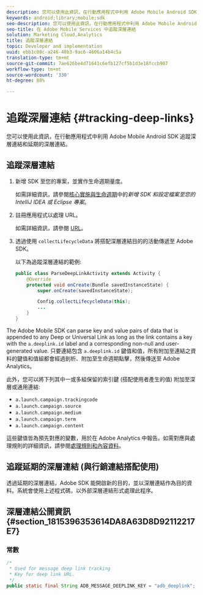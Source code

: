 ```yaml
---
description: 您可以使用此資訊，在行動應用程式中利用 Adobe Mobile Android SDK 追蹤深層連結和延期的深層連結。
keywords: android;library;mobile;sdk
seo-description: 您可以使用此資訊，在行動應用程式中利用 Adobe Mobile Android SDK 追蹤深層連結和延期的深層連結。
seo-title: 在 Adobe Mobile Services 中追蹤深層連結
solution: Marketing Cloud,Analytics
title: 追蹤深層連結
topic: Developer and implementation
uuid: ebb1c08c-a246-40b3-9ac6-4606a14b4c5a
translation-type: tm+mt
source-git-commit: 7ae626be4d71641c6efb127cf5b1d3e18fccb907
workflow-type: tm+mt
source-wordcount: '330'
ht-degree: 88%

---
```



# 追蹤深層連結 {#tracking-deep-links}

您可以使用此資訊，在行動應用程式中利用 Adobe Mobile Android SDK 追蹤深層連結和延期的深層連結。

## 追蹤深層連結

1. 新增 SDK 至您的專案，並實作生命週期量度。

   如需詳細資訊，請參閱[核心實施與生命週期](/help/android/getting-started/dev-qs.md)中的&#x200B;*新增 SDK 和設定檔案至您的 IntelliJ IDEA 或 Eclipse 專案*。

1. 註冊應用程式以處理 URL。

   如需詳細資訊，請參閱 [URL](https://developer.android.com/training/basics/intents/filters.html)。
1. 透過使用 `collectLifecycleData` 將搭配深層連結目的的活動傳遞至 Adobe SDK。

   以下為追蹤深層連結的範例:

   ```java
   public class ParseDeepLinkActivity extends Activity { 
       @Override 
       protected void onCreate(Bundle savedInstanceState) { 
           super.onCreate(savedInstanceState); 
   
           Config.collectLifecycleData(this); 
           ... 
       } 
   }
   ```

The Adobe Mobile SDK can parse key and value pairs of data that is appended to any Deep or Universal Link as long as the link contains a key with the `a.deeplink.id` label and a corresponding non-null and user-generated value. 只要連結包含 `a.deeplink.id` 鍵值和值，所有附加至連結之資料的鍵值和值組都會經過剖析、附加至生命週期點擊，然後傳送至 Adobe Analytics。

此外，您可以將下列其中一或多組保留的索引鍵 (搭配使用者產生的值) 附加至深層或通用連結:

* `a.launch.campaign.trackingcode`
* `a.launch.campaign.source`
* `a.launch.campaign.medium`
* `a.launch.campaign.term`
* `a.launch.campaign.content`

這些鍵值皆為預先對應的變數，用於在 Adobe Analytics 中報告。如需對應與處理規則的詳細資訊，請參閱[處理規則和內容資料](https://docs.adobe.com/content/help/zh-Hant/analytics/admin/admin-tools/processing-rules/processing-rules.html)。

## 追蹤延期的深層連結 (與行銷連結搭配使用)

透過延期的深層連結，Adobe SDK 能開啟新的目的，並以深層連結作為目的資料。系統會使用上述程式碼，以外部深層連結形式處理此程序。

## 深層連結公開資訊 {#section_1815396353614DA8A63D8D92112217E7}

### 常數

```java
/* 
 * Used for message deep link tracking
 * Key for deep link URL. 
 */
public static final String ADB_MESSAGE_DEEPLINK_KEY = "adb_deeplink";
```

